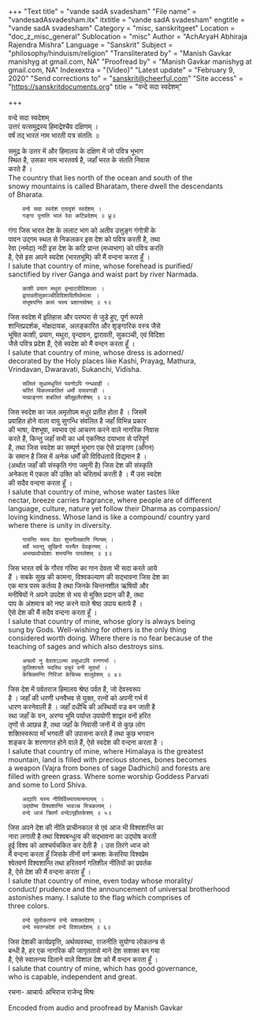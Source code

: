 +++
"Text title" = "vande sadA svadesham"
"File name" = "vandesadAsvadesham.itx"
itxtitle = "vande sadA svadesham"
engtitle = "vande sadA svadesham"
Category = "misc, sanskritgeet"
Location = "doc_z_misc_general"
Sublocation = "misc"
Author = "AchAryaH Abhiraja Rajendra Mishra"
Language = "Sanskrit"
Subject = "philosophy/hinduism/religion"
"Transliterated by" = "Manish Gavkar manishyg at gmail.com, NA"
"Proofread by" = "Manish Gavkar manishyg at gmail.com, NA"
Indexextra = "(Video)"
"Latest update" = "February 9, 2020"
"Send corrections to" = "sanskrit@cheerful.com"
"Site access" = "https://sanskritdocuments.org"
title = "वन्दे सदा स्वदेशम्"

+++
  
 वन्दे सदा स्वदेशम्   
        उत्तरं यत्समुद्रस्य हिमाद्रेश्चैव दक्षिणम् ।  
        वर्षं तद् भारतं नाम भारती यत्र संततिः ॥  
  
समुद्र के उत्तर में और हिमालय के दक्षिण में जो पवित्र भूभाग  
स्थित है, उसका नाम भारतवर्ष है, जहाँ भरत के संतति निवास  
करते हैं ।   
The country that lies north of the ocean and south of the  
snowy mountains is called Bharatam, there dwell the descendants  
of Bharata.  
  
        वन्दे सदा स्वदेशं एतादृशं स्वदेशम् ।  
        गङ्गा पुनाति भालं रेवा कटिप्रदेशम् ॥ ध्रु॥  
  
गंगा जिस भारत देश के ललाट भाग को अतीव उत्तुङ्ग गंगोत्री के  
पावन उद्गम स्थल से निकलकर इस देश को पवित्र करती है, तथा  
रेवा (नर्मदा) नदी इस देश के कटि प्रान्त (मध्यभाग) को पवित्र करति  
है, ऐसे इस अपने स्वदेश (भारतभूमि) की मैं वन्दना करता हूँ ।  
I salute that country of mine, whose forehead is purified/  
sanctified by river Ganga and waist part by river Narmada.  
  
        काशी प्रयाग मथुरा वृन्दाटवीविशालाः ।  
        द्वारावतीसुकाञ्चीविदिशादितीर्थमालाः ।  
        संभूषयन्ति कामं यस्य प्रशान्तवेषम् ॥ १॥  
  
जिस स्वदेश में इतिहास और परम्परा से जुडे हुए, पूर्ण रूपसे  
शान्तिप्रदर्शक, मोक्षदायक, अलङ्कारित और श‍ृङ्गारिक वस्त्र जैसे  
भूषित काशी, प्रयाग, मथुरा, वृन्दावन, द्वारावती, सुकाञ्ची, एवं विदिशा  
जैसे पवित्र प्रदेश हैं, ऐसे स्वदेश को मैं वन्दन करता हूँ ।  
I salute that country of mine, whose dress is adorned/  
decorated by the Holy places like Kashi, Prayag, Mathura,  
Vrindavan, Dwaravati, Sukanchi, Vidisha.  
  
        सलिलं सुधामधुरितं पवनोऽपि गन्धवाही ।  
        चरितं विकल्पकलितं धर्मो दयावगाही ।  
        यत्प्राङ्गणं शबलितं कौतूहलैरशेषम् ॥ २॥  
  
जिस स्वदेश का जल अमृतोपम मधुर प्रतीत होता है । जिसमें  
प्रवाहित होने वाला वायु सुगन्धि संवलित है जहाँ विभिन्न प्रकार  
की भाषा, वेशभूषा, स्वभाव एवं आचरण करने वाले नागरिक निवास  
करते हैं, किन्तु जहाँ सभी का धर्म एकनिष्ठ दयाभाव से परिपूर्ण  
है, तथा जिस स्वदेश का सम्पूर्ण भूभाग एक ऐसे प्राङ्गण (आँगन)  
के समान है जिस में अनेक धर्मों की विविधतायें विद्यमान है ।  
(अर्थात जहाँ की संस्कृति गंगा जमुनी है) जिस देश की संस्कृति  
अनेकता में एकता की उक्ति को चरितार्थ करती है । मैं उस स्वदेश  
की सदैव वन्दना करता हूँ ।  
I salute that country of mine, whose water tastes like  
nectar, breeze carries fragrance,  where people are of different  
language, culture, nature yet follow their Dharma as compassion/  
loving kindness. Whose land is like a compound/ country yard  
where there is unity in diversity.  
  
        गायन्ति यस्य देवाः शुभगीतकानि नित्यम् ।  
        सर्वे भवन्तु सुखिनो यस्यैत देवकृत्यम् ।  
        अभयप्रदोपदेशाः शमयन्ति पापलेशम् ॥ ३॥  
  
जिस भारत वर्ष के गौरव गरिमा का गान देवता भी सदा करते आये  
हैं । सबके सुख की कामना, विश्वकल्याण की सद्भावना जिस देश का  
एक मात्र परम कर्तव्य है तथा जिनके चिन्तनशील ऋषियों और  
मनीषियों ने अपने उपदेश से भय से मुक्ति प्रदान की है, तथा  
पाप के अंशमात्र को नष्ट करने वाले श्रेष्ठ उपाय बताये हैं ।  
ऐसे देश की मैं सदैव वन्दना करता हूँ ।  
I salute that country of mine, whose glory is always being  
sung by Gods. Well-wishing for others is the only thing  
considered worth doing. Where there is no fear because of the  
teaching of sages and which also destroys sins.  
  
        अचलो नु देवताऽऽत्मा वसुधाऽपि रत्नगर्भा ।  
        कुलिशायते यदस्थि प्रचुरं वनी सुदर्भा ।  
        केचिन्नमन्ति गिरिजां केचिच्च शालुवेशम् ॥ ४॥  
  
जिस देश में पर्वतराज हिमालय श्रेष्ठ पर्वत है, जो देवस्वरूप  
है । जहाँ की धरणी धनवैभव से युक्त, रत्नों को अपनी गर्भ में  
धारण करनेवाली है । जहाँ दधीचि की अस्थियों वज्र बन जाती है  
रथा जहाँ के वन, अरण्य भूमि पर्याप्त उपयोगी शाद्वल वनों हरित  
तृणों से आछन्न हैं, तथा जहाँ के निवासी जनों में से कुछ लोग  
शक्तिस्वरूपा माँ भगवती की उपासना करते हैं तथा कुछ भगवान  
शङ्कर के शरणागत होने वाले हैं, ऐसे स्वदेश की वन्दना करता है ।  
I salute that country of mine, where Himalaya is the greatest  
mountain, land is filled with precious stones, bones becomes  
a weapon (Vajra from bones of sage Dadhichi) and forests are  
filled with green grass. Where some worship Goddess Parvati  
and some to Lord Shiva.  
  
        अद्यापि यस्य नीतिर्विस्मापयत्यनल्पम् ।  
        उद्घोष्य विश्वशान्तिं भावञ्च मित्रकल्पम् ।  
        वन्दे ध्वजं त्रिवर्णं वन्देऽगृहीतकेशम् ॥ ५॥  
  
जिस अपने देश की नीति प्राचीनकाल से एवं आज भी विश्वशान्ति का  
नारा लगाती है तथा विश्वबन्धुत्व की सद्भावना का उद्घोष करती  
हुई विश्व को आश्चर्यचकित कर देती है । उस तिरंगे ध्वज को  
मैं वन्दना करता हूँ जिसके तीनों वर्ण क्रमशः केसरिया विश्वप्रेम  
श्वेतवर्ण विश्वशान्ति तथा हरितवर्ण गतिशील नीतियों का प्रवर्तक  
है, ऐसे देश की मैं वन्दना करता हूँ ।  
I salute that country of mine, even today whose morality/  
conduct/ prudence and the announcement of universal brotherhood  
astonishes many. I salute to the flag which comprises of  
three colors.  
  
        वन्दे सुलोकतन्त्रं वन्दे सशक्तदेशम् ।  
        वन्दे स्वतन्त्रदेशं वन्दे विशालदेशम् ॥ ६॥  
  
जिस देशकी कार्यप्रवृत्ति, अर्थव्यवस्था, राजनीति सुयोग्य लोकतन्त्र से  
बन्धी है, हर एक नागरिक की जागृततासे माने देश सशक्त बन गया  
है, ऐसे स्वातन्त्र्य दिलाने वाले विशाल देश को मैं वन्दन करता हूँ ।  
I salute that country of mine, which has good governance,  
who is capable, independent and great.  
  
  
रचना- आचार्यः अभिराज राजेन्द्र मिश्रः  
  
  
Encoded from audio and proofread by Manish Gavkar  
  

